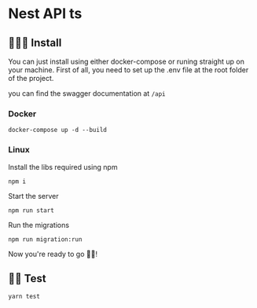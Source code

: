# Nest API ts

## 👨🏻‍🔧 Install

You can just install using either docker-compose or runing straight up on your machine.
First of all, you need to set up the .env file at the root folder of the project.

you can find the swagger documentation at `/api`

### Docker

```
docker-compose up -d --build
```

### Linux

Install the libs required using npm

```
npm i
```

Start the server

```
npm run start
```

Run the migrations

```
npm run migration:run
```

Now you're ready to go 🥳🎉!

## 👨‍🔬 Test

```
yarn test
```
